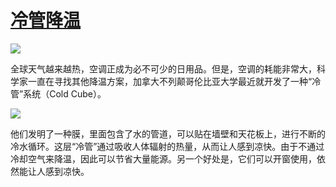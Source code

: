 # [冷管降温](https://github.com/jaaleng/jaaleng.github.io/issues/51)

![](https://pic.superbed.cc/item/66d06783fcada11d37266009.jpg)

全球天气越来越热，空调正成为必不可少的日用品。但是，空调的耗能非常大，科学家一直在寻找其他降温方案，加拿大不列颠哥伦比亚大学最近就开发了一种“冷管”系统（Cold Cube）。

![](https://pic.superbed.cc/item/66d06796fcada11d3726606d.jpg)

他们发明了一种膜，里面包含了水的管道，可以贴在墙壁和天花板上，进行不断的冷水循环。这层“冷管”通过吸收人体辐射的热量，从而让人感到凉快。由于不通过冷却空气来降温，因此可以节省大量能源。另一个好处是，它们可以开窗使用，依然能让人感到凉快。

